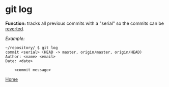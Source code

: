 # git log
**Function:** tracks all previous commits with a "serial" so the commits can be [reverted](git-revert.md).

*Example:*
```
~/repository/ $ git log
commit <serial> (HEAD -> master, origin/master, origin/HEAD)
Author: <name> <email>
Date: <date>

    <commit message>

```

[Home](../README.md)